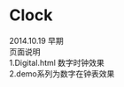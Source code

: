 Clock
==================================================
2014.10.19 早期<br/>
页面说明<br/>
1.Digital.html 数字时钟效果<br/>
2.demo系列为数字在钟表效果<br/>
